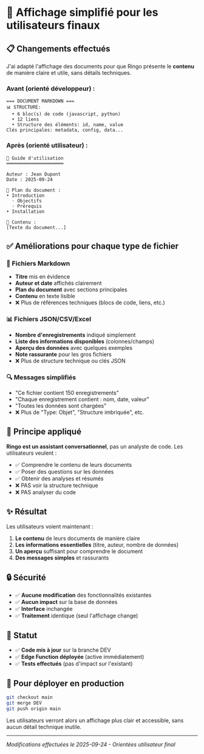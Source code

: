 # 🎯 Affichage simplifié pour les utilisateurs finaux

## 📋 Changements effectués

J'ai adapté l'affichage des documents pour que Ringo présente le **contenu** de manière claire et utile, sans détails techniques.

### Avant (orienté développeur) :
```
=== DOCUMENT MARKDOWN ===
📊 STRUCTURE:
  • 6 bloc(s) de code (javascript, python)
  • 12 liens
  • Structure des éléments: id, name, value
Clés principales: metadata, config, data...
```

### Après (orienté utilisateur) :
```
📄 Guide d'utilisation
═════════════════════

Auteur : Jean Dupont
Date : 2025-09-24

📑 Plan du document :
• Introduction
  ◦ Objectifs
  ◦ Prérequis
• Installation

📝 Contenu :
[Texte du document...]
```

## ✅ Améliorations pour chaque type de fichier

### 📝 Fichiers Markdown
- **Titre** mis en évidence
- **Auteur et date** affichés clairement
- **Plan du document** avec sections principales
- **Contenu** en texte lisible
- ❌ Plus de références techniques (blocs de code, liens, etc.)

### 📊 Fichiers JSON/CSV/Excel
- **Nombre d'enregistrements** indiqué simplement
- **Liste des informations disponibles** (colonnes/champs)
- **Aperçu des données** avec quelques exemples
- **Note rassurante** pour les gros fichiers
- ❌ Plus de structure technique ou clés JSON

### 🔍 Messages simplifiés
- "Ce fichier contient 150 enregistrements"
- "Chaque enregistrement contient : nom, date, valeur"
- "Toutes les données sont chargées"
- ❌ Plus de "Type: Objet", "Structure imbriquée", etc.

## 🎯 Principe appliqué

**Ringo est un assistant conversationnel**, pas un analyste de code. Les utilisateurs veulent :
- ✅ Comprendre le contenu de leurs documents
- ✅ Poser des questions sur les données
- ✅ Obtenir des analyses et résumés
- ❌ PAS voir la structure technique
- ❌ PAS analyser du code

## ✨ Résultat

Les utilisateurs voient maintenant :
1. **Le contenu** de leurs documents de manière claire
2. **Les informations essentielles** (titre, auteur, nombre de données)
3. **Un aperçu** suffisant pour comprendre le document
4. **Des messages simples** et rassurants

## 🔒 Sécurité

- ✅ **Aucune modification** des fonctionnalités existantes
- ✅ **Aucun impact** sur la base de données
- ✅ **Interface** inchangée
- ✅ **Traitement** identique (seul l'affichage change)

## 🚀 Statut

- ✅ **Code mis à jour** sur la branche DEV
- ✅ **Edge Function déployée** (active immédiatement)
- ✅ **Tests effectués** (pas d'impact sur l'existant)

## 📝 Pour déployer en production

```bash
git checkout main
git merge DEV
git push origin main
```

Les utilisateurs verront alors un affichage plus clair et accessible, sans aucun détail technique inutile.

---

*Modifications effectuées le 2025-09-24 - Orientées utilisateur final*
